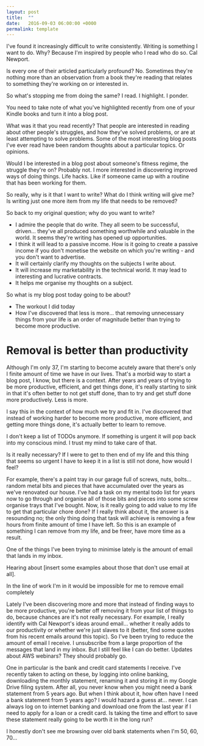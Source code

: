 ```yaml
---
layout: post
title:  ""
date:   2016-09-03 06:00:00 +0000
permalink: template
---
```


I've found it increasingly difficult to write consistently. Writing is something I want to do. Why? Because I'm inspired by people who I read who do so. Cal Newport.

Is every one of their articled particularly profound? No. Sometimes they're nothing more than an observation from a book they're reading that relates to something they're working on or interested in.

So what's stopping me from doing the same? I read. I highlight. I ponder.

You need to take note of what you've highlighted recently from one of your Kindle books and turn it into a blog post.

What was it that you read recently? That people are interested in reading about other people's struggles, and how they've solved problems, or are at least attempting to solve problems. Some of the most interesting blog posts I've ever read have been random thoughts about a particular topics. Or opinions.

Would I be interested in a blog post about someone's fitness regime, the struggle they're on? Probably not. I more interested in discovering improved ways of doing things. Life hacks. Like if someone came up with a routine that has been working for them.

So really, why is it that I want to write? What do I think writing will give me? Is writing just one more item from my life that needs to be removed?

So back to my original question; why do you want to write?

* I admire the people that do write. They all seem to be successful, driven... they've all produced something worthwhile and valuable in the world. It seems they're writing has opened up opportunities.
* I think it will lead to a passive income. How is it going to create a passive income if you don't monetise the website on which you're writing - and you don't want to advertise.
* It will certainly clarify my thoughts on the subjects I write about.
* It will increase my marketability in the technical world. It may lead to interesting and lucrative contracts.
* It helps me organise my thoughts on a subject.

So what is my blog post today going to be about?

* The workout I did today
* How I've discovered that less is more... that removing unnecessary things from your life is an order of magnitude better than trying to become more productive.

# Removal is better than productivity

Although I'm only 37, I'm starting to become acutely aware that there's only I finite amount of time we have in our lives. That's a morbid way to start a blog post, I know, but there is a context. After years and years of trying to be more productive, efficient, and get things done, it's really starting to sink in that it's often better to not get stuff done, than to try and get stuff done more productively. Less is more.


I say this in the context of how much we try and fit in. I've discovered that instead of working harder to become more productive, more efficient, and getting more things done, it's actually better to learn to remove.

I don't keep a list of TODOs anymore. If something is urgent it will pop back into my conscious mind. I trust my mind to take care of that.

Is it really necessary? If I were to get to then end of my life and this thing that seems so urgent I have to keep it in a list is still not done, how would I feel?

For example, there's a paint tray in our garage full of screws, nuts, bolts... random metal bits and pieces that have accumulated over the years as we've renovated our house. I've had a task on my mental todo list for years now to go through and organise all of those bits and pieces into some screw organise trays that I've bought. Now, is it really going to add value to my life to get that particular chore done? If I really think about it, the answer is a resounding no; the only thing doing that task will achieve is removing a few hours from finite amount of time I have left. So this is an example of something I can remove from my life, and be freer, have more time as a result.

One of the things I've been trying to minimise lately is the amount of email that lands in my inbox.

Hearing about [insert some examples about those that don't use email at all].

In the line of work I'm in it would be impossible for me to remove email completely

Lately I've been discovering more and more that instead of finding ways to be more productive, you're better off removing it from your list of things to do, because chances are it's not really necessary. For example, I really identify with Cal Newport's ideas around email... whether it really adds to our productivity or whether we're just slaves to it (better, find some quotes from his recent emails around this topic). So I've been trying to reduce the amount of email I receive. I unsubscribe from a large proportion of the messages that land in my inbox. But I still feel like I can do better. Updates about AWS webinars? They should probably go.

One in particular is the bank and credit card statements I receive. I've recently taken to acting on these, by logging into online banking, downloading the monthly statement, renaming it and storing it in my Google Drive filing system. After all, you never know when you might need a bank statement from 5 years ago. But when I think about it, how often have I need a bank statement from 5 years ago? I would hazard a guess at... never. I can always log on to internet banking and download one from the last year if I need to apply for a loan or a credit card. Is taking the time and effort to save these statement really going to be worth it in the long run?

 I honestly don't see me browsing over old bank statements when I'm 50, 60, 70...








































[steve-pavlina-7-rules]: http://www.stevepavlina.com/blog/2007/01/7-rules-for-maximizing-your-creative-output/
[depth-ritual]: http://calnewport.com/blog/2014/09/13/deep-habits-jumpstart-your-concentration-with-a-depth-ritual/
